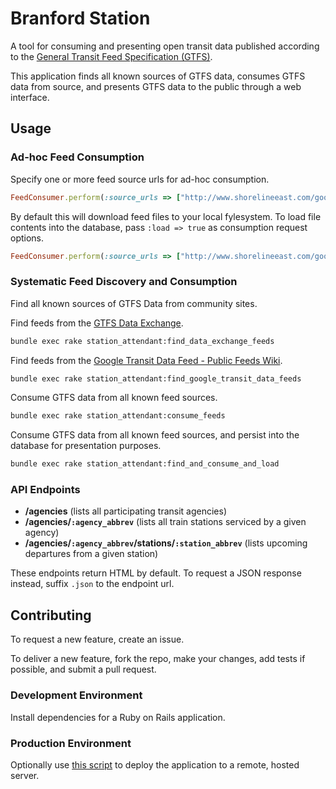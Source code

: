 # Branford Station

A tool for consuming and presenting open transit data published according to the [General Transit Feed Specification (GTFS)](https://developers.google.com/transit/gtfs/).

This application
 finds all known sources of GTFS data,
 consumes GTFS data from source,
 and presents GTFS data to the public through a web interface.

##  Usage

### Ad-hoc Feed Consumption

Specify one or more feed source urls for ad-hoc consumption.
```` rb
FeedConsumer.perform(:source_urls => ["http://www.shorelineeast.com/google_transit.zip", "http://web.mta.info/developers/data/mnr/google_transit.zip"])
````

By default this will download feed files to your local fylesystem.
 To load file contents into the database, pass `:load => true` as consumption request options.
 ```` rb
FeedConsumer.perform(:source_urls => ["http://www.shorelineeast.com/google_transit.zip", "http://web.mta.info/developers/data/mnr/google_transit.zip"], :load => true)
````

### Systematic Feed Discovery and Consumption

Find all known sources of GTFS Data from community sites.

Find feeds from the [GTFS Data Exchange](http://www.gtfs-data-exchange.com/).
```` sh
bundle exec rake station_attendant:find_data_exchange_feeds
````

Find feeds from the [Google Transit Data Feed - Public Feeds Wiki](https://code.google.com/p/googletransitdatafeed/wiki/PublicFeeds).
```` sh
bundle exec rake station_attendant:find_google_transit_data_feeds
````

Consume GTFS data from all known feed sources.
``` sh
bundle exec rake station_attendant:consume_feeds
```

Consume GTFS data from all known feed sources, and persist into the database for presentation purposes.
``` sh
bundle exec rake station_attendant:find_and_consume_and_load
```

### API Endpoints

 + **/agencies** (lists all participating transit agencies)
 + **/agencies/`:agency_abbrev`** (lists all train stations serviced by a given agency)
 + **/agencies/`:agency_abbrev`/stations/`:station_abbrev`** (lists upcoming departures from a given station)

These endpoints return HTML by default. To request a JSON response instead, suffix `.json` to the endpoint url.

## Contributing

To request a new feature, create an issue.

To deliver a new feature, fork the repo, make your changes, add tests if possible, and submit a pull request.

### Development Environment

Install dependencies for a Ruby on Rails application.

### Production Environment

Optionally use [this script](https://github.com/s2t2/trailmix-solo) to deploy the application to a remote, hosted server.
